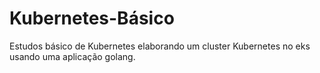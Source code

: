 # Kubernetes-Básico

Estudos básico de Kubernetes elaborando um cluster Kubernetes no eks usando uma aplicação golang.